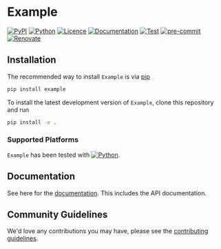 # Example

[![PyPI](https://badge.fury.io/py/example.svg)](https://pypi.org/project/example)
[![Python](https://img.shields.io/pypi/pyversions/example)](https://www.python.org)
[![Licence](https://img.shields.io/github/license/paddyroddy/python-template)](https://github.com/paddyroddy/python-template/blob/main/LICENCE.txt)
[![Documentation](https://img.shields.io/badge/Documentation-Example-blueviolet.svg)](https://paddyroddy.github.io/python-template)
[![Test](https://github.com/paddyroddy/python-template/actions/workflows/test.yaml/badge.svg)](https://github.com/paddyroddy/python-template/actions/workflows/test.yaml)
[![pre-commit](https://img.shields.io/badge/pre--commit-enabled-brightgreen?logo=pre-commit)](https://github.com/pre-commit/pre-commit)
[![Renovate](https://img.shields.io/badge/renovate-enabled-orange?logo=renovatebot&logoColor=white.svg)](https://docs.renovatebot.com)

## Installation

The recommended way to install `Example` is via
[pip](https://pypi.org/project/pip/)

```sh
pip install example
```

To install the latest development version of `Example`, clone this repository
and run

```sh
pip install -e .
```

### Supported Platforms

`Example` has been tested with
[![Python](https://img.shields.io/pypi/pyversions/example)](https://www.python.org).

## Documentation

See here for the [documentation](https://paddyroddy.github.io/python-template).
This includes the API documentation.

## Community Guidelines

We'd love any contributions you may have, please see the
[contributing guidelines](./CONTRIBUTING.md).
